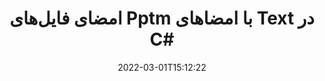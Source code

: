 ---
############################# Static ############################
layout: "auto-gen-signature"
date: 2022-03-01T15:12:22
draft: false
operation: Sign
signaturetype: Text
fileformat: Pptm
productName: .NET
lang: fa
productCode: net
otherformats: pdf doc docx docm dot dotm dotx odt ott rtf xls xlsx xlsm xlsb csv ods ots xltx xltm ppt pptx pps ppsx odp otp potx potm pptm ppsm png jpg bmp gif tiff svg webp wmf
breadcrumb: Put Text signature on Pptm for C#

############################# Head ############################
head_title: "ایجاد امضای الکترونیکی متنی در فایل Pptm با C#"
head_description: "با استفاده از چند خط کد، Text eSignature را در فایل Pptm برای .NET قرار دهید. برای امضای ده ها فرمت فایل از GroupDocs Document Signature API استفاده کنید."

############################# Header ############################
title: "امضای فایل‌های Pptm با امضاهای Text در C#"
description: "نحوه اضافه کردن امضای Text با چند خط کد .NET"
bg_image: "https://cms.admin.containerize.com/templates/aspose/App_Themes/V3/images/bg/header1.png"
bg_overlay: false
button:
    enable: true

############################# SubMenu ############################
submenu:
    enable: true

    left:
        img_alt: "GroupDocs.Signature for .NET"
        image: "https://cms.admin.containerize.com/templates/groupdocs/images/product-logos/90x90-noborder/groupdocs-signature-net.png"
        product: "GroupDocs.Signature"
        platform: ".NET"



############################# About ############################
about:
    enable: true
    title: "درباره GroupDocs.Signature for .NET API"
    content: |
        [GroupDocs.Signature for .NET](https://products.groupdocs.com/signature/net/) یک API محبوب برای امضای الکترونیکی اسناد دیجیتال است. امضاهایی مانند متون، تصاویر، گواهی‌های دیجیتال، بارکدها، کدهای QR، تمبرها یا ابرداده‌ها در دسترس هستند. امضاها ممکن است روی فایل‌های PDF، اسناد MS Word، کتاب‌های کار MS Excel، ارائه‌های MS PowerPoint، فایل‌های Adobe Photoshop و فرمت‌های تصویر مختلف قرار داده شوند. مشتریان می توانند سند خود را امضا کنند و امضاهای الکترونیکی را که روی آن اسناد قرار داده شده است را به روز کنند، جستجو، تأیید، حذف یا پیش نمایش کنند. علاوه بر این، توانایی های زیادی برای سفارشی سازی امضا ارائه شده است.
    

############################# Steps ############################
steps:
    enable: true
    title_left: "مراحل امضای Pptm با Text در C#"
    content_left: |
        [GroupDocs.Signature for .NET](https://products.groupdocs.com/signature/net/) امکان امضای اسناد Pptm با امضاهای Text را سریع و آسان فراهم می‌کند.
        
        * یک نمونه از کلاس Signature ایجاد کنید که فایل Pptm را به عنوان مسیر یا جریان حافظه امضا می کند.
        * کلاس SignOptions را راه اندازی کنید و تمام داده های درخواستی را تنظیم کنید.
        * فراخوانی متد Signature.Sign() برای ارسال خروجی Pptm فایل یا جریان حافظه

    title_right: " سیستم مورد نیاز"
    content_right: |
        GroupDocs.Signature for .NET در تمام سیستم عامل ها و سیستم عامل های اصلی پشتیبانی می شود. لطفا قبل از اجرای کد زیر، از نصب پیش نیازهای زیر بر روی سیستم خود اطمینان حاصل کنید.

        * سیستم عامل: مایکروسافت ویندوز، لینوکس، MacOS
        * محیط های توسعه: Microsoft Visual Studio, Xamarin, MonoDevelop
        * Frameworks: .NET Framework, .NET Standard, .NET Core, Mono
        * آخرین GroupDocs.Signature for .NET را از [Nuget](https://www.nuget.org/packages/groupdocs.signature) دریافت کنید
         
    code: |
        ```csharp    
                
        // Set up input Pptm file
        string filePath = "input.pptm";
        // Set up output file
        string outputFilePath = "output.pptm";

        // Instantiate Signature for input file
        using (GroupDocs.Signature.Signature signature = new GroupDocs.Signature.Signature(filePath))
        {
                //Provide sign options
                TextSignOptions options = new TextSignOptions("John Smith")
                {
                    // set signature position
                    Left = 50,
                    Top = 200,
                };

                // sign Pptm document
                SignResult result = signature.Sign(outputFilePath, options);
        }

        ```

############################# Demos ############################
demos:
    enable: true
    title: "امضای اسناد Pptm با نسخه نمایشی زنده Text"
    content: |
       با مراجعه به وب‌سایت [GroupDocs.Signature App](https://products.groupdocs.app/signature/family) فایل Pptm را با امضاهای مختلف در حال حاضر امضا کنید. نسخه ی نمایشی آنلاین رایگان در انتظار شماست.          

############################# More Formats ############################
more_formats:
    enable: true
    title: "سایر امضاهای پشتیبانی شده Text برای C#"
    content: |
        "همچنین می‌توانید {{Format}} را با سایر انواع امضا امضا کنید. لطفا لیست زیر را ببینید."
    format: 
       
       
back_to_top:
    enable: true
---
